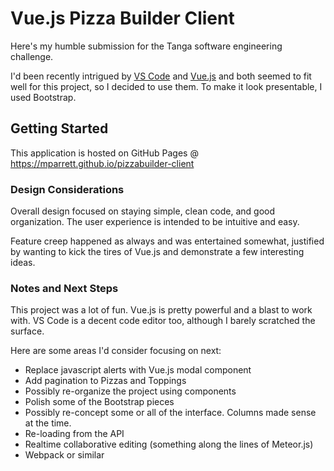 # Vue.js Pizza Builder Client

Here's my humble submission for the Tanga software engineering challenge.

I'd been recently intrigued by [VS Code](https://code.visualstudio.com/) and [Vue.js](https://vuejs.org/) and 
both seemed to fit well for this project, so I decided to use them. To make it look presentable, I used 
Bootstrap.

## Getting Started

This application is hosted on GitHub Pages @ https://mparrett.github.io/pizzabuilder-client

### Design Considerations

Overall design focused on staying simple, clean code, and good organization. The user experience is intended to 
be intuitive and easy.

Feature creep happened as always and was entertained somewhat, justified by wanting to kick the tires of Vue.js 
and demonstrate a few interesting ideas.

### Notes and Next Steps

This project was a lot of fun. Vue.js is pretty powerful and a blast to work with. VS Code is a decent code editor too, although I barely scratched the surface.

Here are some areas I'd consider focusing on next:

- Replace javascript alerts with Vue.js modal component
- Add pagination to Pizzas and Toppings
- Possibly re-organize the project using components
- Polish some of the Bootstrap pieces
- Possibly re-concept some or all of the interface. Columns made sense at the time.
- Re-loading from the API
- Realtime collaborative editing (something along the lines of Meteor.js)
- Webpack or similar
